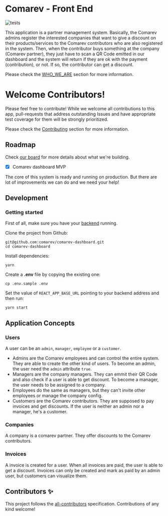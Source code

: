 # Comarev - Front End

![tests](https://github.com/comarev/comarev-dashboard/actions/workflows/test.yml/badge.svg)

<!-- ALL-CONTRIBUTORS-BADGE:START - Do not remove or modify this section -->
<!-- ALL-CONTRIBUTORS-BADGE:END -->

This application is a partner management system. Basically, the Comarev admins register the interested companies that want to give a discount on their products/services to the Comarev contributors who are also registered in the system. Then, when the contributor buys something at the company (Comarev partner), they just have to scan a QR Code emitted in our dashboard and the system will return if they are ok with the payment (contribution), or not. If so, the contributor can get a discount.

Please check the [WHO_WE_ARE](WHO_WE_ARE.md) section for more information.

# Welcome Contributors!

Please feel free to contribute! While we welcome all contributions to this app, pull-requests that address outstanding Issues and have appropriate test coverage for them will be strongly prioritized.

Please check the [Contributing](CONTRIBUTING.md) section for more information.

## Roadmap

Check [our board](https://github.com/comarev/comarev-dashboard/projects/2) for more details about what we're building.

- [x] Comarev dashboard MVP

The core of this system is ready and running on production. But there are lot of improvements we can do and we need your help!

## Development

### Getting started

First of all, make sure you have your [backend](https://github.com/comarev/comarev) running.

Clone the project from Github:

```
git@github.com:comarev/comarev-dashboard.git
cd comarev-dashboard
```

Install dependencies:

```
yarn
```

Create a **.env** file by copying the existing one:

```
cp .env.sample .env
```

Set the value of `REACT_APP_BASE_URL` pointing to your backend address and then run:

```
yarn start
```

## Application Concepts

### Users

A user can be an `admin`, `manager`, `employee` or a `customer`.

- Admins are the Comarev employees and can control the entire system. They are able to create the other kind of users. To become an admin, the user need the `admin` attribute `true`.
- Managers are the company managers. They can emmit their QR Code and also check if a user is able to get discount. To become a manager, the user needs to be assigned to a company.
- Employees do the same as managers, but they can't invite other employees or manage the company config.
- Customers are the Comarev contributors. They are supposed to pay invoices and get discounts. If the user is neither an admin nor a manager, he's a customer.

### Companies

A company is a comarev partner. They offer discounts to the Comarev contributors.

### Invoices

A invoice is created for a user. When all invoices are paid, the user is able to get a discount. Invoices can only be created and mark as paid by an admin user, but customers can visualize them.

## Contributors ✨

<!-- ALL-CONTRIBUTORS-LIST:START - Do not remove or modify this section -->
<!-- ALL-CONTRIBUTORS-LIST:END -->

This project follows the [all-contributors](https://github.com/all-contributors/all-contributors) specification. Contributions of any kind welcome!

